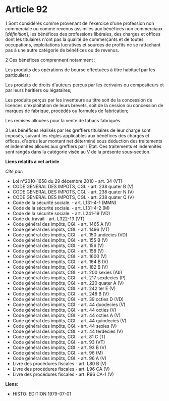 # Article 92

1  Sont considérés comme provenant de l'exercice d'une profession non commerciale ou comme revenus assimilés aux bénéfices
non commerciaux [*définition*], les bénéfices des professions libérales, des charges et offices dont les titulaires n'ont pas
la qualité de commerçants et de toutes occupations, exploitations lucratives et sources de profits ne se rattachant pas à une
autre catégorie de bénéfices ou de revenus.

2  Ces bénéfices comprennent notamment :

Les produits des opérations de bourse effectuées à titre habituel par les particuliers;

Les produits de droits d'auteurs perçus par les écrivains ou compositeurs et par leurs héritiers ou légataires;

Les produits perçus par les inventeurs au titre soit de la concession de licences d'exploitation de leurs brevets, soit de la
cession ou concession de marques de fabrique, procédés ou formules de fabrication;

Les remises allouées pour la vente de tabacs fabriqués.

3  Les bénéfices réalisés par les greffiers titulaires de leur charge sont imposés, suivant les règles applicables aux
bénéfices des charges et offices, d'après leur montant net déterminé sous déduction des traitements et indemnités alloués aux
greffiers par l'Etat. Ces traitements et indemnités sont rangés dans la catégorie visée au V de la présente sous-section.

**Liens relatifs à cet article**

_Cité par_:

  - Loi n°2010-1658 du 29 décembre 2010 - art. 34 (VT)
  - CODE GENERAL DES IMPOTS, CGI. - art. 238 quater B (V)
  - CODE GENERAL DES IMPOTS, CGI. - art. 238 quater N (V)
  - CODE GENERAL DES IMPOTS, CGI. - art. 238 quater Q (V)
  - Code de la sécurité sociale. - art. L131-4-1 (MMN)
  - Code de la sécurité sociale. - art. L131-4-2 (M)
  - Code de la sécurité sociale. - art. L241-19 (VD)
  - Code du travail - art. L322-13 (VT)
  - Code général des impôts, CGI. - art. 1465 A (V)
  - Code général des impôts, CGI. - art. 1496 (VT)
  - Code général des impôts, CGI. - art. 150 undecies (VD)
  - Code général des impôts, CGI. - art. 155 B (V)
  - Code général des impôts, CGI. - art. 156 (V)
  - Code général des impôts, CGI. - art. 158 (V)
  - Code général des impôts, CGI. - art. 1600 (V)
  - Code général des impôts, CGI. - art. 164 B (V)
  - Code général des impôts, CGI. - art. 182 B (V)
  - Code général des impôts, CGI. - art. 200 sexies (Ab)
  - Code général des impôts, CGI. - art. 217 sexdecies (P)
  - Code général des impôts, CGI. - art. 220 quater A (V)
  - Code général des impôts, CGI. - art. 242 ter E (V)
  - Code général des impôts, CGI. - art. 248 B (V)
  - Code général des impôts, CGI. - art. 39 octies D (VD)
  - Code général des impôts, CGI. - art. 44 duodecies (V)
  - Code général des impôts, CGI. - art. 44 octies (V)
  - Code général des impôts, CGI. - art. 44 octies A (V)
  - Code général des impôts, CGI. - art. 44 quindecies (V)
  - Code général des impôts, CGI. - art. 44 sexies (V)
  - Code général des impôts, CGI. - art. 44 terdecies (V)
  - Code général des impôts, CGI. - art. 81 C (T)
  - Code général des impôts, CGI. - art. 93 (VT)
  - Code général des impôts, CGI. - art. 93 B (V)
  - Code général des impôts, CGI. - art. 96 (M)
  - Code général des impôts, CGI. - art. 96 A (V)
  - Livre des procédures fiscales - art. L80 B (V)
  - Livre des procédures fiscales - art. L96 CA (V)
  - Livre des procédures fiscales - art. R96 CA-1 (V)

**Liens**:

  - HISTO: EDITION 1979-07-01
